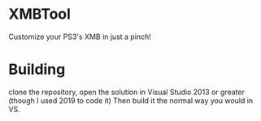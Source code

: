 # XMBTool
Customize your PS3's XMB in just a pinch!
# Building
clone the repository, open the solution in Visual Studio 2013 or greater (though I used 2019 to code it)
Then build it the normal way you would in VS.
